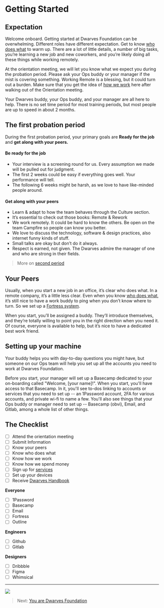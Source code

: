 # Getting Started

## Expectation

Welcome onboard. Getting started at Dwarves Foundation can be overwhelming. Different roles have different expectation. Get to know [who does what](who-does-what.md) to warm up. There are a lot of little details, a number of big tasks, you’re learning a new job and new coworkers, and you’re likely doing all these things while working remotely. 

At the orientation meeting, we will let you know what we expect you during the probation period. Please ask your Ops buddy or your manager if the mist is covering something. Working Remote is a blessing, but it could turn out a burden. Make sure that you get the idea of [how we work](how-we-work.md) here after walking out of the Orientation meeting.


Your Dwarves buddy, your Ops buddy, and your manager are all here to help. There is no set time period for most training periods, but most people are up to speed in about 2 months.

## The first probation period

During the first probation period, your primary goals are **Ready for the job** and **get along with your peers.**

#### Be ready for the job

- Your interview is a screening round for us. Every assumption we made will be pulled out for judgment.
- The first 2 weeks could be easy if everything goes well. Your performance will tell.
- The following 6 weeks might be harsh, as we love to have like-minded people around.

#### Get along with your peers

- Learn & adapt to how the team behaves through the Culture section.
- It’s essential to check out those books: Remote & Rework
- We work remotely. It could be hard to know the others. Be open on the team Campfire so people can know you better.
- We love to discuss the technology, software & design practices, also internet funny kinds of stuff.
- Small talks are okay but don’t do it always.
- Respect is earned, not given. The Dwarves admire the manager of one and who are strong in their fields.

> More on [second period](routine.md)

## Your Peers
Usually, when you start a new job in an office, it’s clear who does what. In a remote company, it’s a little less clear. Even when you know [who does what](who-does-what.md), it’s still nice to have a work buddy to ping when you don’t know where to turn. So we set up a [Fortress system](https://fort.dwarves.foundation). 

When you start, you’ll be assigned a buddy. They’ll introduce themselves, and they’re totally willing to point you in the right direction when you need it. Of course, everyone is available to help, but it’s nice to have a dedicated best work friend.

## Setting up your machine
Your buddy helps you with day-to-day questions you might have, but someone on our Ops team will help you set up all the accounts you need to work at Dwarves Foundation. 

Before you start,  your manager will set up a Basecamp dedicated to your on-boarding called "Welcome, [your name]!". When you start, you'll have access to that Basecamp. In it, you'll see to-dos linking to accounts or services that you need to set up -- an 1Password account, 2FA for various accounts, and private wi-fi to name a few. You'll also see things that your Ops buddy or manager need to set up -- Basecamp (obvi), Email, and Gitlab, among a whole list of other things. 

## The Checklist

- [ ] Attend the orientation meeting
- [ ] Submit Information
- [ ] Know your peers
- [ ] Know who does what
- [ ] Know how we work
- [ ] Know how we spend money
- [ ] Sign up for [services](tools-and-systems.md) 
- [ ] Set up your devices
- [ ] Receive [Dwarves Handbook](https://github.com/dwarvesf/handbook)

**Everyone**

- [ ] 1Password
- [ ] Basecamp
- [ ] Email
- [ ] Fortress
- [ ] Outline

**Engineers**

- [ ] Github
- [ ] Gitlab

**Designers**

- [ ] Dribbble
- [ ] Figma
- [ ] Whimsical

---

![](/img/dwarves.png)

> Next: [You are Dwarves Foundation](dwarves-foundation-is-you.md)